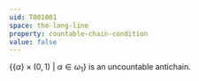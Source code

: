 ```yaml
---
uid: T001001
space: the-long-line
property: countable-chain-condition
value: false
---
```

$\{\{\alpha\} \times (0,1) \ |\ \alpha \in \omega_1 \}$ is an uncountable antichain.

